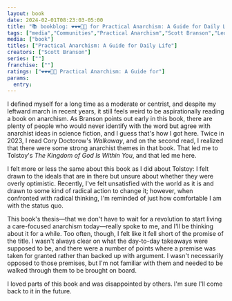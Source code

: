 ```yaml
---
layout: book
date: 2024-02-01T08:23:03-05:00
title: "📚 bookblog: ❤️❤️❤️🖤🖤 for Practical Anarchism: A Guide for Daily Life, by Scott Branson"
tags: ["media","Communities","Practical Anarchism","Scott Branson","Leo Tolstoy","anarchism","Cory Doctorow","Christian anarchism","The Kingdom of God is Within You","Walkaway"]
media: ["book"]
titles: ["Practical Anarchism: A Guide for Daily Life"]
creators: ["Scott Branson"]
series: [""]
franchise: [""]
ratings: ["❤️❤️❤️🖤🖤 Practical Anarchism: A Guide for"]
params:
  entry:
---
```


I defined myself for a long time as a moderate or centrist, and despite my leftward march in recent years, it still feels weird to be aspirationally reading a book on anarchism. As Branson points out early in this book, there are plenty of people who would never identify with the word but agree with anarchist ideas in science fiction, and I guess that's how I got here. Twice in 2023, I read Cory Doctorow's *Walkaway*, and on the second read, I realized that there were some strong anarchist themes in that book. That led me to Tolstoy's *The Kingdom of God Is Within You*, and that led me here.

I felt more or less the same about this book as I did about Tolstoy: I felt drawn to the ideals that are in there but unsure about whether they were overly optimistic. Recently, I've felt unsatisfied with the world as it is and drawn to some kind of radical action to change it; however, when confronted with radical thinking, I'm reminded of just how comfortable I am with the status quo.

This book's thesis—that we don't have to wait for a revolution to start living a care-focused anarchism today—really spoke to me, and I'll be thinking about it for a while. Too often, though, I felt like it fell short of the promise of the title. I wasn't always clear on what the day-to-day takeaways were supposed to be, and there were a number of points where a premise was taken for granted rather than backed up with argument. I wasn't necessarily opposed to those premises, but I'm not familiar with them and needed to be walked through them to be brought on board.

I loved parts of this book and was disappointed by others. I'm sure I'll come back to it in the future.
